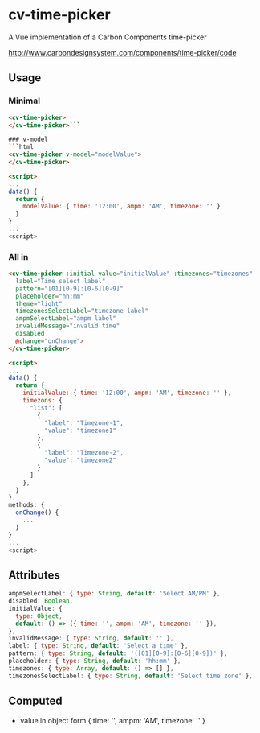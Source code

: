 # cv-time-picker

A Vue implementation of a Carbon Components time-picker

http://www.carbondesignsystem.com/components/time-picker/code

## Usage

### Minimal

````html
<cv-time-picker>
</cv-time-picker>```

### v-model
```html
<cv-time-picker v-model="modelValue">
</cv-time-picker>

<script>
...
data() {
  return {
    modelValue: { time: '12:00', ampm: 'AM', timezone: '' }
  }
}
...
<script>
````

### All in

```html
<cv-time-picker :initial-value="initialValue" :timezones="timezones"
  label="Time select label"
  pattern="[01][0-9]:[0-6][0-9]"
  placeholder="hh:mm"
  theme="light"
  timezonesSelectLabel="timezone label"
  ampmSelectLabel="ampm label"
  invalidMessage="invalid time"
  disabled
  @change="onChange">
</cv-time-picker>

<script>
...
data() {
  return {
    initialValue: { time: '12:00', ampm: 'AM', timezone: '' },
    timezons: {
      "list": [
        {
          "label": "Timezone-1",
          "value": "timezone1"
        },
        {
          "label": "Timezone-2",
          "value": "timezone2"
        }
      ]
    },
  }
},
methods: {
  onChange() {
    ...
  }
}
...
<script>
```

## Attributes

```javascript
ampmSelectLabel: { type: String, default: 'Select AM/PM' },
disabled: Boolean,
initialValue: {
  type: Object,
  default: () => ({ time: '', ampm: 'AM', timezone: '' }),
},
invalidMessage: { type: String, default: '' },
label: { type: String, default: 'Select a time' },
pattern: { type: String, default: '([01][0-9]:[0-6][0-9])' },
placeholder: { type: String, default: 'hh:mm' },
timezones: { type: Array, default: () => [] },
timezonesSelectLabel: { type: String, default: 'Select time zone' },
```

## Computed

- value in object form { time: '', ampm: 'AM', timezone: '' }
